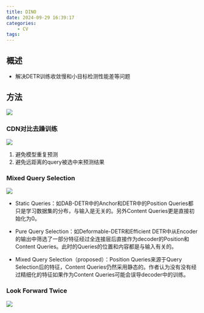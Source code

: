 ```yaml
---
title: DINO
date: 2024-09-29 16:39:17
categories:
    - CV
tags:
---
```


## 概述

- 解决DETR训练收敛慢和小目标检测性能差等问题

## 方法

![](/img/note/202409292110.png)

### CDN对比去躁训练

![](/img/note/202409292111.png)

1. 避免模型重复预测
2. 避免远距离的query被选中来预测结果

### Mixed Query Selection

![](/img/note/202409292112.png)

- Static Queries：如DAB-DETR中的Anchor和DETR中的Position Queries都只是学习数据集的分布，与输入是无关的。另外Content Queries更是直接初始化为0。

- Pure Query Selection：如Deformable-DETR和Efficient DETR中从Encoder的输出中筛选了一部分特征经过全连接层后直接作为decoder的Position和Content Queries。此时的Queries的位置和内容都是与输入有关的。

- Mixed Query Selection（proposed）：Position Queries来源于Query Selection后的特征，Content Queries仍然采用静态的。作者认为没有没有经过精细化的特征如果作为Content Queries可能会误导decoder中的训练。

### Look Forward Twice

![](/img/note/202409292113.png)
